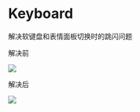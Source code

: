 # Keyboard
解决软键盘和表情面板切换时的跳闪问题

解决前

![](https://github.com/leavesC/Keyboard/blob/master/unresolved.gif)


解决后

![](https://github.com/leavesC/Keyboard/blob/master/resolved.gif)

